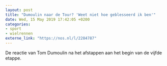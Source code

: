 ```yaml
---
layout: post
title: "Dumoulin naar de Tour? 'Weet niet hoe geblesseerd ik ben'"
date: Wed, 15 May 2019 17:42:05 +0200
categories: 
- sport 
- wielrennen 
externe_link: "https://nos.nl/l/2284787"
---
```


De reactie van Tom Dumoulin na het afstappen aan het begin van de vijfde etappe.
